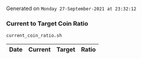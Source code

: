Generated on `Monday 27-September-2021 at 23:32:12`

### Current to Target Coin Ratio
`current_coin_ratio.sh`

Date|Current|Target|Ratio
---|---|---|---
